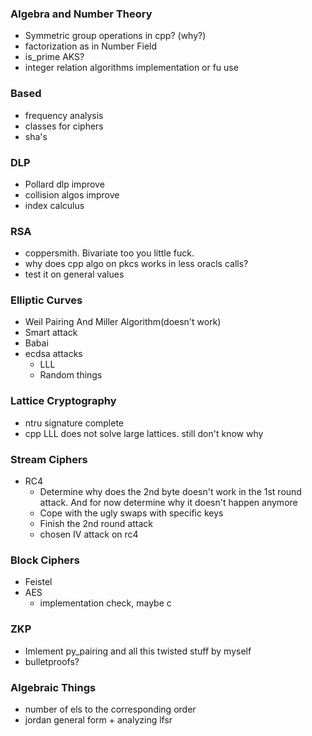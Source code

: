 ### Algebra and Number Theory
- Symmetric group operations in cpp? (why?)
- factorization as in Number Field
- is_prime AKS?
- integer relation algorithms implementation or fu use

### Based
- frequency analysis
- classes for ciphers
- sha's

### DLP
- Pollard dlp improve
- collision algos improve
- index calculus

### RSA
- coppersmith. Bivariate too you little fuck.
- why does cpp algo on pkcs works in less oracls calls?
- test it on general values

### Elliptic Curves
- Weil Pairing And Miller Algorithm(doesn't work)
- Smart attack
- Babai
- ecdsa attacks
    - LLL
    - Random things

### Lattice Cryptography
- ntru signature complete
- cpp LLL does not solve large lattices. still don't know why

### Stream Ciphers
- RC4
    - Determine why does the 2nd byte doesn't work in the 1st round attack. And for now determine why it doesn't happen anymore
    - Cope with the ugly swaps with specific keys
    - Finish the 2nd round attack
    - chosen IV attack on rc4

### Block Ciphers
- Feistel
- AES
    - implementation check, maybe c

### ZKP
- Imlement py_pairing and all this twisted stuff by myself
- bulletproofs?

### Algebraic Things
- number of els to the corresponding order
- jordan general form + analyzing lfsr
